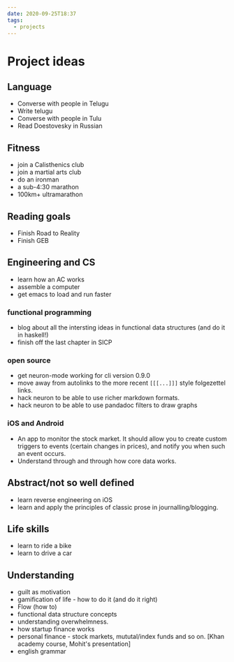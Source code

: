 ```yaml
---
date: 2020-09-25T18:37
tags: 
  - projects
---
```


# Project ideas


## Language

- Converse with people in Telugu
- Write telugu
- Converse with people in Tulu
- Read Doestovesky in Russian


## Fitness

- join a Calisthenics club
- join a martial arts club
- do an ironman
- a sub-4:30 marathon
- 100km+ ultramarathon


## Reading goals

- Finish Road to Reality
- Finish GEB

## Engineering and CS

- learn how an AC works
- assemble a computer
- get emacs to load and run faster

### functional programming
- blog about all the intersting ideas in functional data structures (and do it in haskell!)
- finish off the last chapter in SICP

### open source
- get neuron-mode working for cli version 0.9.0
- move away from autolinks to the more recent `[[[...]]]` style folgezettel links.
- hack neuron to be able to use richer markdown formats.
- hack neuron to be able to use pandadoc filters to draw graphs 


### iOS and Android

- An app to monitor the stock market. It should allow you to create custom triggers to events (certain changes in prices), and notify you when such an event occurs.
- Understand through and through how core data works.



## Abstract/not so well defined

- learn reverse engineering on iOS
- learn and apply the principles of classic prose in journalling/blogging.

## Life skills

- learn to ride a bike
- learn to drive a car


## Understanding

- guilt as motivation
- gamification of life - how to do it (and do it right)
- Flow (how to)
- functional data structure concepts
- understanding overwhelmness.
- how startup finance works
- personal finance - stock markets, mututal/index funds and so on. [Khan academy course, Mohit's presentation]
- english grammar
